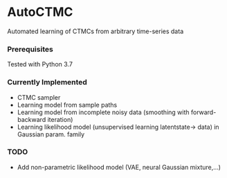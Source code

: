# AutoCTMC

Automated learning of CTMCs from arbitrary time-series data


### Prerequisites

Tested with Python 3.7

### Currently Implemented
- CTMC sampler
- Learning model from sample paths
- Learning model from incomplete noisy data (smoothing with forward-backward iteration)
- Learning likelihood model (unsupervised learning latentstate-> data) in Gaussian param. family
### TODO
- Add non-parametric likelihood model (VAE, neural Gaussian mixture,...)
